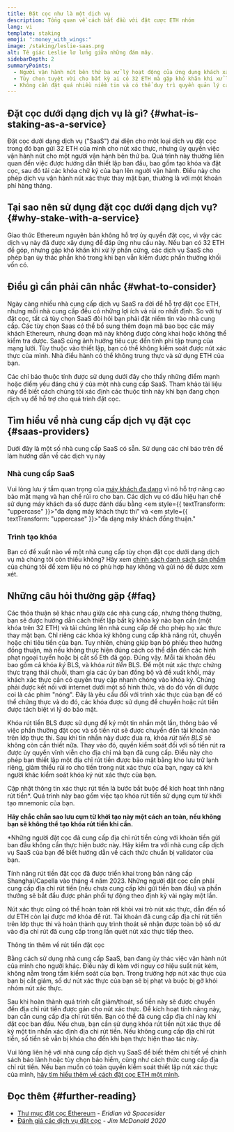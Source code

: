 ```yaml
---
title: Đặt cọc như là một dịch vụ
description: Tổng quan về cách bắt đầu với đặt cược ETH nhóm
lang: vi
template: staking
emoji: ":money_with_wings:"
image: /staking/leslie-saas.png
alt: Tê giác Leslie lơ lửng giữa những đám mây.
sidebarDepth: 2
summaryPoints:
  - Người vận hành nút bên thứ ba xử lý hoạt động của ứng dụng khách xác thực của bạn
  - Tùy chọn tuyệt vời cho bất kỳ ai có 32 ETH mà gặp khó khăn khi xử lý kỹ thuật phức tạp của việc vận hành một nút
  - Không cần đặt quá nhiều niềm tin và có thể duy trì quyền quản lý các khóa rút tiền của bạn
---
```


## Đặt cọc dưới dạng dịch vụ là gì? {#what-is-staking-as-a-service}

Đặt cọc dưới dạng dịch vụ ("SaaS") đại diện cho một loại dịch vụ đặt cọc trong đó bạn gửi 32 ETH của mình cho nút xác thực, nhưng ủy quyền việc vận hành nút cho một người vận hành bên thứ ba. Quá trình này thường liên quan đến việc được hướng dẫn thiết lập ban đầu, bao gồm tạo khóa và đặt cọc, sau đó tải các khóa chữ ký của bạn lên người vận hành. Điều này cho phép dịch vụ vận hành nút xác thực thay mặt bạn, thường là với một khoản phí hàng tháng.

## Tại sao nên sử dụng đặt cọc dưới dạng dịch vụ? {#why-stake-with-a-service}

Giao thức Ethereum nguyên bản không hỗ trợ ủy quyền đặt cọc, vì vậy các dịch vụ này đã được xây dựng để đáp ứng nhu cầu này. Nếu bạn có 32 ETH để góp, nhưng gặp khó khăn khi xử lý phần cứng, các dịch vụ SaaS cho phép bạn ủy thác phần khó trong khi bạn vẫn kiếm được phần thưởng khối vốn có.

<CardGrid>
  <Card title="Nút xác thực riêng" emoji=":desktop_computer:" description="Deposit your own 32 ETH to activate your own set of signing keys that will participate in Ethereum consensus. Monitor your progress with dashboards to watch those ETH rewards accumulate." />
  <Card title="Dễ dàng bắt đầu" emoji="🏁" description="Forget about hardware specs, setup, node maintenance and upgrades. SaaS providers let you outsource the hard part by uploading your own signing credentials, allowing them to run a validator on your behalf, for a small cost." />
  <Card title="Giới hạn rủi ro" emoji=":shield:" description="In many cases users do not have to give up access to the keys that enable withdrawing or transferring staked funds. These are different from the signing keys, and can be stored separately to limit (but not eliminate) your risk as a staker." />
</CardGrid>

<StakingComparison page="saas" />

## Điều gì cần phải cân nhắc {#what-to-consider}

Ngày càng nhiều nhà cung cấp dịch vụ SaaS ra đời để hỗ trợ đặt cọc ETH, nhưng mỗi nhà cung cấp đều có những lợi ích và rủi ro nhất định. So với tự đặt cọc, tất cả tùy chọn SaaS đòi hỏi bạn phải đặt niềm tin vào nhà cung cấp. Các tùy chọn Saas có thể bổ sung thêm đoạn mã bao bọc các máy khách Ethereum, nhưng đoạn mã này không được công khai hoặc không thể kiểm tra được. SaaS cũng ảnh hưởng tiêu cực đến tính phi tập trung của mạng lưới. Tùy thuộc vào thiết lập, bạn có thể không kiểm soát được nút xác thực của mình. Nhà điều hành có thể không trung thực và sử dụng ETH của bạn.

Các chỉ báo thuộc tính được sử dụng dưới đây cho thấy những điểm mạnh hoặc điểm yếu đáng chú ý của một nhà cung cấp SaaS. Tham khảo tài liệu này để biết cách chúng tôi xác định các thuộc tính này khi bạn đang chọn dịch vụ để hỗ trợ cho quá trình đặt cọc.

<StakingConsiderations page="saas" />

## Tìm hiểu về nhà cung cấp dịch vụ đặt cọc {#saas-providers}

Dưới đây là một số nhà cung cấp SaaS có sẵn. Sử dụng các chỉ báo trên để làm hướng dẫn về các dịch vụ này

<ProductDisclaimer />

### Nhà cung cấp SaaS

<StakingProductsCardGrid category="saas" />

Vui lòng lưu ý tầm quan trọng của [máy khách đa dạng](/developers/docs/nodes-and-clients/client-diversity/) vì nó hỗ trợ nâng cao bảo mật mạng và hạn chế rủi ro cho bạn. Các dịch vụ có dấu hiệu hạn chế sử dụng máy khách đa số được đánh dấu bằng <em style={{ textTransform: "uppercase" }}>"đa dạng máy khách thực thi"</em> và <em style={{ textTransform: "uppercase" }}>"đa dạng máy khách đồng thuận."</em>

### Trình tạo khóa

<StakingProductsCardGrid category="keyGen" />

Bạn có đề xuất nào về một nhà cung cấp tùy chọn đặt cọc dưới dạng dịch vụ mà chúng tôi còn thiếu không? Hãy xem [chính sách danh sách sản phẩm](/contributing/adding-staking-products/) của chúng tôi để xem liệu nó có phù hợp hay không và gửi nó để được xem xét.

## Những câu hỏi thường gặp {#faq}

<ExpandableCard title="Ai giữ khóa của tôi?" eventCategory="SaasStaking" eventName="clicked who holds my keys">
Các thỏa thuận sẽ khác nhau giữa các nhà cung cấp, nhưng thông thường, bạn sẽ được hướng dẫn cách thiết lập bất kỳ khóa ký nào bạn cần (một khóa trên 32 ETH) và tải chúng lên nhà cung cấp để cho phép họ xác thực thay mặt bạn. Chỉ riêng các khóa ký không cung cấp khả năng rút, chuyển hoặc chi tiêu tiền của bạn. Tuy nhiên, chúng giúp bạn bỏ phiếu theo hướng đồng thuận, mà nếu không thực hiện đúng cách có thể dẫn đến các hình phạt ngoại tuyến hoặc bị cắt số Eth đã góp.
</ExpandableCard>

<ExpandableCard title="Vậy là có hai bộ khóa?" eventCategory="SaasStaking" eventName="clicked so there are two sets of keys">
Đúng vậy. Mỗi tài khoản đều bao gồm cả khóa <em>ký</em> BLS, và khóa <em>rút tiền</em> BLS. Để một nút xác thực chứng thực trạng thái chuỗi, tham gia các ủy ban đồng bộ và đề xuất khối, máy khách xác thực cần có quyền truy cập nhanh chóng vào khóa ký. Chúng phải được kết nối với internet dưới một số hình thức, và do đó vốn dĩ được coi là các phím "nóng". Đây là yêu cầu đối với trình xác thực của bạn để có thể chứng thực và do đó, các khóa được sử dụng để chuyển hoặc rút tiền được tách biệt vì lý do bảo mật.

Khóa rút tiền BLS được sử dụng để ký một tin nhắn một lần, thông báo về việc phần thưởng đặt cọc và số tiền rút sẽ được chuyển đến tài khoản nào trên lớp thực thi. Sau khi tin nhắn này được đưa ra, khóa <em>rút tiền BLS</em> sẽ không còn cần thiết nữa. Thay vào đó, quyền kiểm soát đối với số tiền rút ra được ủy quyền vĩnh viễn cho địa chỉ mà bạn đã cung cấp. Điều này cho phép bạn thiết lập một địa chỉ rút tiền được bảo mật bằng kho lưu trữ lạnh riêng, giảm thiểu rủi ro cho tiền trong nút xác thực của bạn, ngay cả khi người khác kiểm soát khóa ký nút xác thực của bạn.

Cập nhật thông tin xác thực rút tiền là bước bắt buộc để kích hoạt tính năng rút tiền\*. Quá trình này bao gồm việc tạo khóa rút tiền sử dụng cụm từ khởi tạo mnemonic của bạn.

<strong>Hãy chắc chắn sao lưu cụm từ khởi tạo này một cách an toàn, nếu không bạn sẽ không thể tạo khóa rút tiền khi cần.</strong>

\*Những người đặt cọc đã cung cấp địa chỉ rút tiền cùng với khoản tiền gửi ban đầu không cần thực hiện bước này. Hãy kiểm tra với nhà cung cấp dịch vụ SaaS của bạn để biết hướng dẫn về cách thức chuẩn bị validator của bạn.
</ExpandableCard>

<ExpandableCard title="Khi nào tôi có thể rút?" eventCategory="SaasStaking" eventName="clicked when can I withdraw">
Tính năng rút tiền đặt cọc đã được triển khai trong bản nâng cấp Shanghai/Capella vào tháng 4 năm 2023. Những người đặt cọc cần phải cung cấp địa chỉ rút tiền (nếu chưa cung cấp khi gửi tiền ban đầu) và phần thưởng sẽ bắt đầu được phân phối tự động theo định kỳ vài ngày một lần.

Nút xác thực cũng có thể hoàn toàn rời khỏi vai trò nút xác thực, dẫn đến số dư ETH còn lại được mở khóa để rút. Tài khoản đã cung cấp địa chỉ rút tiền trên lớp thực thi và hoàn thành quy trình thoát sẽ nhận được toàn bộ số dư vào địa chỉ rút đã cung cấp trong lần quét nút xác thực tiếp theo.

<ButtonLink to="/staking/withdrawals/">Thông tin thêm về rút tiền đặt cọc</ButtonLink>
</ExpandableCard>

<ExpandableCard title="Điều gì xảy ra nếu tôi bị cắt giảm nút xác thực?" eventCategory="SaasStaking" eventName="clicked what happens if I get slashed">
Bằng cách sử dụng nhà cung cấp SaaS, bạn đang ủy thác việc vận hành nút của mình cho người khác. Điều này đi kèm với nguy cơ hiệu suất nút kém, không nằm trong tầm kiểm soát của bạn. Trong trường hợp nút xác thực của bạn bị cắt giảm, số dư nút xác thực của bạn sẽ bị phạt và buộc bị gỡ khỏi nhóm nút xác thực.

Sau khi hoàn thành quá trình cắt giảm/thoát, số tiền này sẽ được chuyển đến địa chỉ rút tiền được gán cho nút xác thực. Để kích hoạt tính năng này, bạn cần cung cấp địa chỉ rút tiền. Bạn có thể đã cung cấp địa chỉ này khi đặt cọc ban đầu. Nếu chưa, bạn cần sử dụng khóa rút tiền nút xác thực để ký một tin nhắn xác định địa chỉ rút tiền. Nếu không cung cấp địa chỉ rút tiền, số tiền sẽ vẫn bị khóa cho đến khi bạn thực hiện thao tác này.

Vui lòng liên hệ với nhà cung cấp dịch vụ SaaS để biết thêm chi tiết về chính sách bảo lãnh hoặc tùy chọn bảo hiểm, cũng như cách thức cung cấp địa chỉ rút tiền. Nếu bạn muốn có toàn quyền kiểm soát thiết lập nút xác thực của mình, <a href="/staking/solo/">hãy tìm hiểu thêm về cách đặt cọc ETH một mình</a>.
</ExpandableCard>

## Đọc thêm {#further-reading}

- [Thư mục đặt cọc Ethereum](https://www.staking.directory/) - _Eridian và Spacesider_
- [Đánh giá các dịch vụ đặt cọc](https://www.attestant.io/posts/evaluating-staking-services/) - _Jim McDonald 2020_
